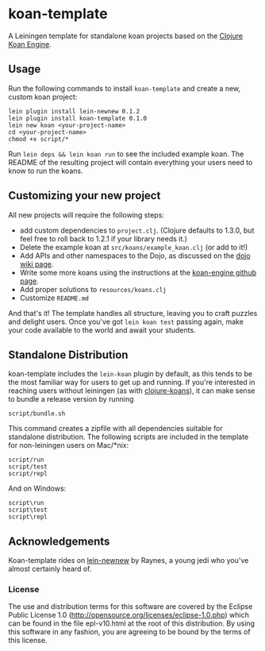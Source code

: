# koan-template

A Leiningen template for standalone koan projects based on the [Clojure Koan Engine](https://github.com/functional-koans/clojure-koan-engine).

## Usage

Run the following commands to install `koan-template` and create a new, custom koan project:

    lein plugin install lein-newnew 0.1.2
    lein plugin install koan-template 0.1.0
    lein new koan <your-project-name>
    cd <your-project-name>
    chmod +x script/*

Run `lein deps && lein koan run` to see the included example koan. The README of the resulting project will contain everything your users need to know to run the koans.

## Customizing your new project

All new projects will require the following steps:

- add custom dependencies to `project.clj`. (Clojure defaults to 1.3.0, but feel free to roll back to 1.2.1 if your library needs it.)
- Delete the example koan at `src/koans/example_koan.clj` (or add to it!)
- Add APIs and other namespaces to the Dojo, as discussed on the [dojo wiki page](https://github.com/functional-koans/clojure-koan-engine/wiki/The-Dojo).
- Write some more koans using the instructions at the [koan-engine github page](https://github.com/functional-koans/clojure-koan-engine/wiki/How-to-write-koans).
- Add proper solutions to `resources/koans.clj`
- Customize `README.md`

And that's it! The template handles all structure, leaving you to craft puzzles and delight users. Once you've got `lein koan test` passing again, make your code available to the world and await your students.

## Standalone Distribution

koan-template includes the `lein-koan` plugin by default, as this tends to be the most familiar way for users to get up and running. If you're interested in reaching users without leiningen (as with [clojure-koans](https://github.com/functional-koans/clojure-koans)), it can make sense to bundle a release version by running

    script/bundle.sh

This command creates a zipfile with all dependencies suitable for standalone distribution. The following scripts are included in the template for non-leiningen users on Mac/\*nix:

    script/run
    script/test
    script/repl

And on Windows:

    script\run
    script\test
    script\repl

## Acknowledgements

Koan-template rides on [lein-newnew](https://github.com/Raynes/lein-newnew) by Raynes, a young jedi who you've almost certainly heard of.

### License

The use and distribution terms for this software are covered by the
Eclipse Public License 1.0 (http://opensource.org/licenses/eclipse-1.0.php)
which can be found in the file epl-v10.html at the root of this distribution.
By using this software in any fashion, you are agreeing to be bound by
the terms of this license.
